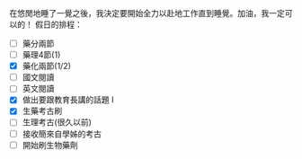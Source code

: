 在悠閒地睡了一覺之後，我決定要開始全力以赴地工作直到睡覺。加油，我一定可以的！
假日的排程：
- [ ] 藥分兩節
- [ ] 藥理4節(1)
- [x] 藥化兩節(1/2)
- [ ] 國文閱讀
- [ ] 英文閱讀
- [x] 做出要跟教育長講的話題 I
- [x] 生藥考古刷
- [ ] 生理考古(很久以前)
- [ ] 接收簡來自學姊的考古
- [ ] 開始刷生物藥劑